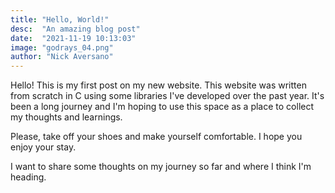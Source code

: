 ```yaml
---
title: "Hello, World!"
desc:  "An amazing blog post"
date:  "2021-11-19 10:13:03"
image: "godrays_04.png"
author: "Nick Aversano"
---
```


Hello! This is my first post on my new website. This website was written from scratch in C using some libraries I've developed over the past year.
It's been a long journey and I'm hoping to use this space as a place to collect my thoughts and learnings.

Please, take off your shoes and make yourself comfortable. I hope you enjoy your stay.

I want to share some thoughts on my journey so far and where I think I'm heading.
